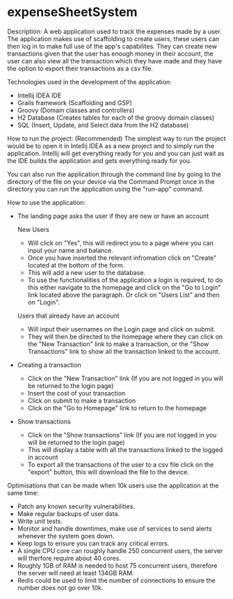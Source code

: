 # expenseSheetSystem

Description:
A web application used to track the expenses made by a user. The application makes use of scaffolding to create users, these users can then log in to make full use of the app's capabilites. They can create new transactions given that the user has enough money in their account, the user can also view all the transaction which they have made and they have the option to export their transactions as a csv file.

Technologies used in the development of the application:
- Intellij IDEA IDE
- Grails framework (Scaffolding and GSP)
- Groovy (Domain classes and controllers)
- H2 Database (Creates tables for each of the groovy domain classes)
- SQL (Insert, Update, and Select data from the H2 database)

How to run the project:
(Recommended)
The simplest way to run the project would be to open it in Intellij IDEA as a new project and to simply run the application. Intellij will get everything ready for you and you can just wait as the IDE builds the application and gets everything ready for you.

You can also run the application through the command line by going to the directory of the file on your device via the Command Prompt once in the directory you can run the application using the "run-app" command.

How to use the application:
- The landing page asks the user if they are new or have an account

  New Users
    - Will click on "Yes", this will redirect you to a page where you can input your name and balance.
    - Once you have inserted the relevant infromation click on "Create" located at the bottom of the form.
    - This will add a new user to the database.
    - To use the functionalities of the application a login is required, to do this either navigate to the homepage and click on         the "Go to Login" link located above the paragraph. Or click on "Users List" and then on "Login".
   
   Users that already have an account
    - Will input their usernames on the Login page and click on submit.
    - They will then be directed to the homepage where they can click on the "New Transaction" link to make a transaction, or the       "Show Transactions" link to show all the transaction linked to the account.
    
- Creating a transaction
  - Click on the "New Transaction" link (If you are not logged in you will be returned to the login page)
  - Insert the cost of your transaction
  - Click on submit to make a transaction
  - Click on the "Go to Homepage" link to return to the homepage
  
- Show transactions
  - Click on the "Show transactions" link (If you are not logged in you will be returned to the login page)
  - This will display a table with all the transactions linked to the logged in account
  - To export all the transactions of the user to a csv file click on the "export" button, this will download the file to the         device.
    
    
Optimisations that can be made when 10k users use the application at the same time:
- Patch any known security vulnerabilities.
- Make regular backups of user data.
- Write unit tests.
- Monitor and handle downtimes, make use of services to send alerts whenever the system goes down.
- Keep logs to ensure you can track any critical errors.
- A single CPU core can roughly handle 250 concurrent users, the server will therfore require about 40 cores.
- Roughly 1GB of RAM is needed to host 75 concurrent users, therefore the server will need at least 134GB RAM.
- Redis could be used to limit the number of connections to ensure the number does not go over 10k.
